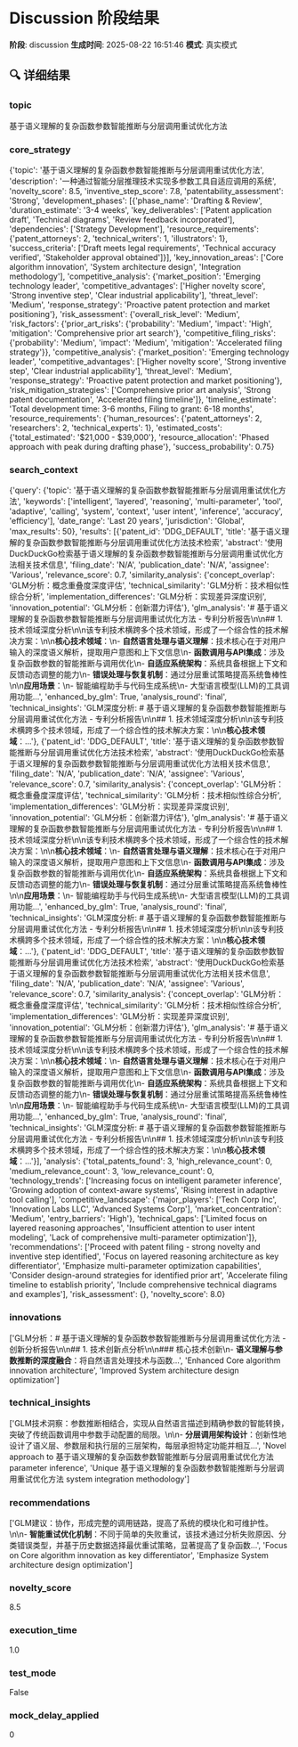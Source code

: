 # Discussion 阶段结果

**阶段**: discussion
**生成时间**: 2025-08-22 16:51:46
**模式**: 真实模式

## 🔍 详细结果

### topic
基于语义理解的复杂函数参数智能推断与分层调用重试优化方法

### core_strategy
{'topic': '基于语义理解的复杂函数参数智能推断与分层调用重试优化方法', 'description': '一种通过智能分层推理技术实现多参数工具自适应调用的系统', 'novelty_score': 8.5, 'inventive_step_score': 7.8, 'patentability_assessment': 'Strong', 'development_phases': [{'phase_name': 'Drafting & Review', 'duration_estimate': '3-4 weeks', 'key_deliverables': ['Patent application draft', 'Technical diagrams', 'Review feedback incorporated'], 'dependencies': ['Strategy Development'], 'resource_requirements': {'patent_attorneys': 2, 'technical_writers': 1, 'illustrators': 1}, 'success_criteria': ['Draft meets legal requirements', 'Technical accuracy verified', 'Stakeholder approval obtained']}], 'key_innovation_areas': ['Core algorithm innovation', 'System architecture design', 'Integration methodology'], 'competitive_analysis': {'market_position': 'Emerging technology leader', 'competitive_advantages': ['Higher novelty score', 'Strong inventive step', 'Clear industrial applicability'], 'threat_level': 'Medium', 'response_strategy': 'Proactive patent protection and market positioning'}, 'risk_assessment': {'overall_risk_level': 'Medium', 'risk_factors': {'prior_art_risks': {'probability': 'Medium', 'impact': 'High', 'mitigation': 'Comprehensive prior art search'}, 'competitive_filing_risks': {'probability': 'Medium', 'impact': 'Medium', 'mitigation': 'Accelerated filing strategy'}}, 'competitive_analysis': {'market_position': 'Emerging technology leader', 'competitive_advantages': ['Higher novelty score', 'Strong inventive step', 'Clear industrial applicability'], 'threat_level': 'Medium', 'response_strategy': 'Proactive patent protection and market positioning'}, 'risk_mitigation_strategies': ['Comprehensive prior art analysis', 'Strong patent documentation', 'Accelerated filing timeline']}, 'timeline_estimate': 'Total development time: 3-6 months, Filing to grant: 6-18 months', 'resource_requirements': {'human_resources': {'patent_attorneys': 2, 'researchers': 2, 'technical_experts': 1}, 'estimated_costs': {'total_estimated': '$21,000 - $39,000'}, 'resource_allocation': 'Phased approach with peak during drafting phase'}, 'success_probability': 0.75}

### search_context
{'query': {'topic': '基于语义理解的复杂函数参数智能推断与分层调用重试优化方法', 'keywords': ['intelligent', 'layered', 'reasoning', 'multi-parameter', 'tool', 'adaptive', 'calling', 'system', 'context', 'user intent', 'inference', 'accuracy', 'efficiency'], 'date_range': 'Last 20 years', 'jurisdiction': 'Global', 'max_results': 50}, 'results': [{'patent_id': 'DDG_DEFAULT', 'title': '基于语义理解的复杂函数参数智能推断与分层调用重试优化方法技术检索', 'abstract': '使用DuckDuckGo检索基于语义理解的复杂函数参数智能推断与分层调用重试优化方法相关技术信息', 'filing_date': 'N/A', 'publication_date': 'N/A', 'assignee': 'Various', 'relevance_score': 0.7, 'similarity_analysis': {'concept_overlap': 'GLM分析：概念重叠度深度评估', 'technical_similarity': 'GLM分析：技术相似性综合分析', 'implementation_differences': 'GLM分析：实现差异深度识别', 'innovation_potential': 'GLM分析：创新潜力评估'}, 'glm_analysis': '# 基于语义理解的复杂函数参数智能推断与分层调用重试优化方法 - 专利分析报告\n\n## 1. 技术领域深度分析\n\n该专利技术横跨多个技术领域，形成了一个综合性的技术解决方案：\n\n**核心技术领域**：\n- **自然语言处理与语义理解**：技术核心在于对用户输入的深度语义解析，提取用户意图和上下文信息\n- **函数调用与API集成**：涉及复杂函数参数的智能推断与调用优化\n- **自适应系统架构**：系统具备根据上下文和反馈动态调整的能力\n- **错误处理与恢复机制**：通过分层重试策略提高系统鲁棒性\n\n**应用场景**：\n- 智能编程助手与代码生成系统\n- 大型语言模型(LLM)的工具调用功能...', 'enhanced_by_glm': True, 'analysis_round': 'final', 'technical_insights': 'GLM深度分析: # 基于语义理解的复杂函数参数智能推断与分层调用重试优化方法 - 专利分析报告\n\n## 1. 技术领域深度分析\n\n该专利技术横跨多个技术领域，形成了一个综合性的技术解决方案：\n\n**核心技术领域**：...'}, {'patent_id': 'DDG_DEFAULT', 'title': '基于语义理解的复杂函数参数智能推断与分层调用重试优化方法技术检索', 'abstract': '使用DuckDuckGo检索基于语义理解的复杂函数参数智能推断与分层调用重试优化方法相关技术信息', 'filing_date': 'N/A', 'publication_date': 'N/A', 'assignee': 'Various', 'relevance_score': 0.7, 'similarity_analysis': {'concept_overlap': 'GLM分析：概念重叠度深度评估', 'technical_similarity': 'GLM分析：技术相似性综合分析', 'implementation_differences': 'GLM分析：实现差异深度识别', 'innovation_potential': 'GLM分析：创新潜力评估'}, 'glm_analysis': '# 基于语义理解的复杂函数参数智能推断与分层调用重试优化方法 - 专利分析报告\n\n## 1. 技术领域深度分析\n\n该专利技术横跨多个技术领域，形成了一个综合性的技术解决方案：\n\n**核心技术领域**：\n- **自然语言处理与语义理解**：技术核心在于对用户输入的深度语义解析，提取用户意图和上下文信息\n- **函数调用与API集成**：涉及复杂函数参数的智能推断与调用优化\n- **自适应系统架构**：系统具备根据上下文和反馈动态调整的能力\n- **错误处理与恢复机制**：通过分层重试策略提高系统鲁棒性\n\n**应用场景**：\n- 智能编程助手与代码生成系统\n- 大型语言模型(LLM)的工具调用功能...', 'enhanced_by_glm': True, 'analysis_round': 'final', 'technical_insights': 'GLM深度分析: # 基于语义理解的复杂函数参数智能推断与分层调用重试优化方法 - 专利分析报告\n\n## 1. 技术领域深度分析\n\n该专利技术横跨多个技术领域，形成了一个综合性的技术解决方案：\n\n**核心技术领域**：...'}, {'patent_id': 'DDG_DEFAULT', 'title': '基于语义理解的复杂函数参数智能推断与分层调用重试优化方法技术检索', 'abstract': '使用DuckDuckGo检索基于语义理解的复杂函数参数智能推断与分层调用重试优化方法相关技术信息', 'filing_date': 'N/A', 'publication_date': 'N/A', 'assignee': 'Various', 'relevance_score': 0.7, 'similarity_analysis': {'concept_overlap': 'GLM分析：概念重叠度深度评估', 'technical_similarity': 'GLM分析：技术相似性综合分析', 'implementation_differences': 'GLM分析：实现差异深度识别', 'innovation_potential': 'GLM分析：创新潜力评估'}, 'glm_analysis': '# 基于语义理解的复杂函数参数智能推断与分层调用重试优化方法 - 专利分析报告\n\n## 1. 技术领域深度分析\n\n该专利技术横跨多个技术领域，形成了一个综合性的技术解决方案：\n\n**核心技术领域**：\n- **自然语言处理与语义理解**：技术核心在于对用户输入的深度语义解析，提取用户意图和上下文信息\n- **函数调用与API集成**：涉及复杂函数参数的智能推断与调用优化\n- **自适应系统架构**：系统具备根据上下文和反馈动态调整的能力\n- **错误处理与恢复机制**：通过分层重试策略提高系统鲁棒性\n\n**应用场景**：\n- 智能编程助手与代码生成系统\n- 大型语言模型(LLM)的工具调用功能...', 'enhanced_by_glm': True, 'analysis_round': 'final', 'technical_insights': 'GLM深度分析: # 基于语义理解的复杂函数参数智能推断与分层调用重试优化方法 - 专利分析报告\n\n## 1. 技术领域深度分析\n\n该专利技术横跨多个技术领域，形成了一个综合性的技术解决方案：\n\n**核心技术领域**：...'}], 'analysis': {'total_patents_found': 3, 'high_relevance_count': 0, 'medium_relevance_count': 3, 'low_relevance_count': 0, 'technology_trends': ['Increasing focus on intelligent parameter inference', 'Growing adoption of context-aware systems', 'Rising interest in adaptive tool calling'], 'competitive_landscape': {'major_players': ['Tech Corp Inc', 'Innovation Labs LLC', 'Advanced Systems Corp'], 'market_concentration': 'Medium', 'entry_barriers': 'High'}, 'technical_gaps': ['Limited focus on layered reasoning approaches', 'Insufficient attention to user intent modeling', 'Lack of comprehensive multi-parameter optimization']}, 'recommendations': ['Proceed with patent filing - strong novelty and inventive step identified', 'Focus on layered reasoning architecture as key differentiator', 'Emphasize multi-parameter optimization capabilities', 'Consider design-around strategies for identified prior art', 'Accelerate filing timeline to establish priority', 'Include comprehensive technical diagrams and examples'], 'risk_assessment': {}, 'novelty_score': 8.0}

### innovations
['GLM分析：# 基于语义理解的复杂函数参数智能推断与分层调用重试优化方法 - 创新分析报告\n\n## 1. 技术创新点分析\n\n### 核心技术创新\n- **语义理解与参数推断的深度融合**：将自然语言处理技术与函数...', 'Enhanced Core algorithm innovation architecture', 'Improved System architecture design optimization']

### technical_insights
['GLM技术洞察：参数推断相结合，实现从自然语言描述到精确参数的智能转换，突破了传统函数调用中参数手动配置的局限。\n\n- **分层调用架构设计**：创新性地设计了语义层、参数层和执行层的三层架构，每层承担特定功能并相互...', 'Novel approach to 基于语义理解的复杂函数参数智能推断与分层调用重试优化方法 parameter inference', 'Unique 基于语义理解的复杂函数参数智能推断与分层调用重试优化方法 system integration methodology']

### recommendations
['GLM建议：协作，形成完整的调用链路，提高了系统的模块化和可维护性。\n\n- **智能重试优化机制**：不同于简单的失败重试，该技术通过分析失败原因、分类错误类型，并基于历史数据选择最优重试策略，显著提高了复杂函数...', 'Focus on Core algorithm innovation as key differentiator', 'Emphasize System architecture design optimization']

### novelty_score
8.5

### execution_time
1.0

### test_mode
False

### mock_delay_applied
0
